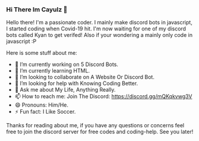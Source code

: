 ### Hi There Im Cayulz 👋

Hello there! I'm a passionate coder. I mainly make discord bots in javascript, I started coding when Covid-19 hit. I'm now waiting for one of my discord bots called Kyan to get verifed! Also if your wondering a mainly only code in javascript :P


Here is some stuff about me:

- 🔭 I’m currently working on 5 Discord Bots.
- 🌱 I’m currently learning HTML.
- 👯 I’m looking to collaborate on A Website Or Discord Bot.
- 🤔 I’m looking for help with Knowing Coding Better.
- 💬 Ask me about My Life, Anything Really.
- 📫 How to reach me: Join The Discord: https://discord.gg/mQKqkvwg3V
- 😄 Pronouns: Him/He.
- ⚡ Fun fact: I Like Soccer.



Thanks for reading about me, if you have any questions or concerns feel free to join the discord server for free codes and coding-help. See you later! 
